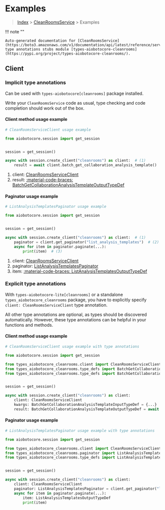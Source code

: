 # Examples

> [Index](../README.md) > [CleanRoomsService](./README.md) > Examples

!!! note ""

    Auto-generated documentation for [CleanRoomsService](https://boto3.amazonaws.com/v1/documentation/api/latest/reference/services/cleanrooms.html#cleanroomsservice)
    type annotations stubs module [types-aiobotocore-cleanrooms](https://pypi.org/project/types-aiobotocore-cleanrooms/).

## Client

### Implicit type annotations

Can be used with `types-aiobotocore[cleanrooms]` package installed.

Write your `CleanRoomsService` code as usual,
type checking and code completion should work out of the box.



#### Client method usage example

```python
# CleanRoomsServiceClient usage example

from aiobotocore.session import get_session


session = get_session()

async with session.create_client("cleanrooms") as client:  # (1)
    result = await client.batch_get_collaboration_analysis_template()  # (2)
```

1. client: [CleanRoomsServiceClient](./client.md)
2. result: [:material-code-braces: BatchGetCollaborationAnalysisTemplateOutputTypeDef](./type_defs.md#batchgetcollaborationanalysistemplateoutputtypedef)



#### Paginator usage example

```python
# ListAnalysisTemplatesPaginator usage example

from aiobotocore.session import get_session


session = get_session()

async with session.create_client("cleanrooms") as client:  # (1)
    paginator = client.get_paginator("list_analysis_templates")  # (2)
    async for item in paginator.paginate(...):
        print(item)  # (3)
```

1. client: [CleanRoomsServiceClient](./client.md)
2. paginator: [ListAnalysisTemplatesPaginator](./paginators.md#listanalysistemplatespaginator)
3. item: [:material-code-braces: ListAnalysisTemplatesOutputTypeDef](./type_defs.md#listanalysistemplatesoutputtypedef)




### Explicit type annotations

With `types-aiobotocore-lite[cleanrooms]`
or a standalone `types_aiobotocore_cleanrooms` package, you have to explicitly specify
`client: CleanRoomsServiceClient` type annotation.

All other type annotations are optional, as types should be discovered automatically.
However, these type annotations can be helpful in your functions and methods.


#### Client method usage example

```python
# CleanRoomsServiceClient usage example with type annotations

from aiobotocore.session import get_session

from types_aiobotocore_cleanrooms.client import CleanRoomsServiceClient
from types_aiobotocore_cleanrooms.type_defs import BatchGetCollaborationAnalysisTemplateOutputTypeDef
from types_aiobotocore_cleanrooms.type_defs import BatchGetCollaborationAnalysisTemplateInputTypeDef


session = get_session()

async with session.create_client("cleanrooms") as client:
    client: CleanRoomsServiceClient
    kwargs: BatchGetCollaborationAnalysisTemplateInputTypeDef = {...}
    result: BatchGetCollaborationAnalysisTemplateOutputTypeDef = await client.batch_get_collaboration_analysis_template(**kwargs)
```



#### Paginator usage example

```python
# ListAnalysisTemplatesPaginator usage example with type annotations

from aiobotocore.session import get_session

from types_aiobotocore_cleanrooms.client import CleanRoomsServiceClient
from types_aiobotocore_cleanrooms.paginator import ListAnalysisTemplatesPaginator
from types_aiobotocore_cleanrooms.type_defs import ListAnalysisTemplatesOutputTypeDef


session = get_session()

async with session.create_client("cleanrooms") as client:
    client: CleanRoomsServiceClient
    paginator: ListAnalysisTemplatesPaginator = client.get_paginator("list_analysis_templates")
    async for item in paginator.paginate(...):
        item: ListAnalysisTemplatesOutputTypeDef
        print(item)
```


